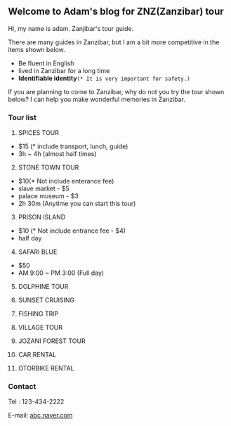 ## Welcome to Adam's blog for ZNZ(Zanzibar) tour

Hi, my name is adam. Zanjibar's tour guide.

There are many guides in Zanzibar, but I am a bit more competitive in the items shown below.

- Be fluent in English
- lived in Zanzibar for a long time
- **Identifiable identity**`(* It is very important for safety.)`

If you are planning to come to Zanzibar, why do not you try the tour shown below?
I can help you make wonderful memories in Zanzibar.

### Tour list

1. SPICES TOUR

 - $15 (* include transport, lunch, guide)
 - 3h ~ 4h (almost half times)

2. STONE TOWN TOUR

 - $10(* Not include enterance fee)
  - slave market - $5
  - palace museum - $3
 - 2h 30m (Anytime you can start this tour)

3. PRISON ISLAND

 - $10 (* Not include entrance fee - $4)
 - half day

4. SAFARI BLUE

 - $50
 - AM 9:00 ~ PM 3:00 (Full day)

5. DOLPHINE TOUR

6. SUNSET CRUISING

7. FISHING TRIP

8. VILLAGE TOUR

9. JOZANI FOREST TOUR

10. CAR RENTAL

11. OTORBIKE RENTAL

### Contact

Tel : 123-434-2222

E-mail: [abc.naver.com](abc.naver.com)
